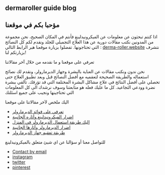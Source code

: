## dermaroller guide blog    
## مؤحبا بكم في موقعنا
 اذا كنتم تبحثون عن معلومات عن الميكرونيدلينغ فأنتم في المكان الصحيح، نحن مجموعة من المدونين نكتب مقالات دورية عن هذا العلاج التجميلي للجلد ونقدم لكم كل النصائح التي تحتاجونها.
تفضلوا بزيارة موقعنا هبر الرابط التالي : [derma-roller.website](http://derma-roller.website/) نتشرف بزيارتكم لنا!
                



تعرفي على موقعنا و ما نقدمه من خلال آخر مقالاتنا
            
 نحن ندون ونكتب مقالات عن العناية بالبشرة وجهاز الديرمارولر، ونقدم لك نصائح استعماله والطريقة الصحيحة لتعقميه مع أفضل النصائح قبل وبعد تطبيق العلاج حتى تحصلي على أفضل النتائج في علاج مشاكل البشرة المختلفة التي قد تؤرقك. تألقي ببشرة نضرة وودعي التجاعيد. كل ما عليك فعله هو متابعتنا وسوف نرشدك الى كل المعلومات التي تحتاجينها ونجيب على جميع اسئلتك
                        
اليك ملخص لآخر مقالاتنا على موقعنا
- [تعرفي على فوائد الديرمارولر](http://derma-roller.website/%D9%81%D9%88%D8%A7%D8%A6%D8%AF-%D8%A7%D9%84%D8%AF%D9%8A%D8%B1%D9%85%D8%A7-%D8%B1%D9%88%D9%84%D8%B1/)
- [اضرار الميكرونيدلينغ وأثاره الجانبية](http://derma-roller.website/%D8%A7%D8%B6%D8%B1%D8%A7%D8%B1-%D8%A7%D9%84%D9%88%D8%AE%D8%B2-%D8%A8%D8%A7%D9%84%D8%A5%D8%A8%D8%B1-%D8%A7%D9%84%D8%AF%D9%82%D9%8A%D9%82%D8%A9/)
- [اليك طريقة استعمال الديرمارولر في المنزل](http://derma-roller.website/%D8%B7%D8%B1%D9%8A%D9%82%D8%A9-%D8%A7%D8%B3%D8%AA%D8%AE%D8%AF%D8%A7%D9%85-%D8%A7%D9%84%D8%AF%D9%8A%D8%B1%D9%85%D8%A7-%D8%B1%D9%88%D9%84%D8%B1/)
- [اضرار الديرمارولر وأثارها الجانبية](http://derma-roller.website/%D8%A7%D8%B6%D8%B1%D8%A7%D8%B1-%D8%A7%D9%84%D8%AF%D9%8A%D8%B1%D9%85%D8%A7-%D8%B1%D9%88%D9%84%D8%B1/)
- [طريقة تعقيم جهاز الديرمارولر](http://derma-roller.website/%D8%B7%D8%B1%D9%8A%D9%82%D8%A9-%D8%AA%D9%86%D8%B8%D9%8A%D9%81-%D8%A7%D9%84%D8%AF%D9%8A%D8%B1%D9%85%D8%A7-%D8%A7%D9%84%D8%B1%D9%88%D9%84%D8%B1/)

للتواصل معنا أو سؤالنا عن اي شيئ متعلق بالميكرونيدلينغ
- [Contact by email](http://derma-roller.website/contact-by-email/)
- [instagram](https://www.instagram.com/dermarollerguide/)
- [twitter](https://twitter.com/jamelaali89)
- [pinterest](https://www.pinterest.com/dermarollerguide/)
